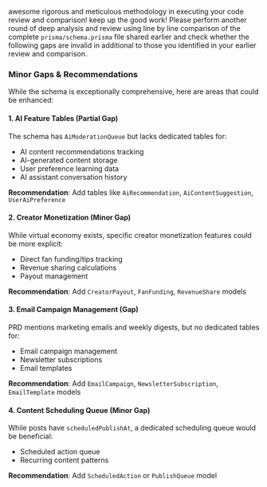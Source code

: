 awesome rigorous and meticulous methodology in executing your code review and comparison! keep up the good work! Please perform another round of deep analysis and review using line by line comparison of the complete `prisma/schema.prisma` file shared earlier and check whether the following gaps are invalid in additional to those you identified in your earlier review and comparison.

### **Minor Gaps & Recommendations**

While the schema is exceptionally comprehensive, here are areas that could be enhanced:

#### **1. AI Feature Tables (Partial Gap)**
The schema has `AiModerationQueue` but lacks dedicated tables for:
- AI content recommendations tracking
- AI-generated content storage
- User preference learning data
- AI assistant conversation history

**Recommendation**: Add tables like `AiRecommendation`, `AiContentSuggestion`, `UserAiPreference`

#### **2. Creator Monetization (Minor Gap)**
While virtual economy exists, specific creator monetization features could be more explicit:
- Direct fan funding/tips tracking
- Revenue sharing calculations
- Payout management

**Recommendation**: Add `CreatorPayout`, `FanFunding`, `RevenueShare` models

#### **3. Email Campaign Management (Gap)**
PRD mentions marketing emails and weekly digests, but no dedicated tables for:
- Email campaign management
- Newsletter subscriptions
- Email templates

**Recommendation**: Add `EmailCampaign`, `NewsletterSubscription`, `EmailTemplate` models

#### **4. Content Scheduling Queue (Minor Gap)**
While posts have `scheduledPublishAt`, a dedicated scheduling queue would be beneficial:
- Scheduled action queue
- Recurring content patterns

**Recommendation**: Add `ScheduledAction` or `PublishQueue` model
